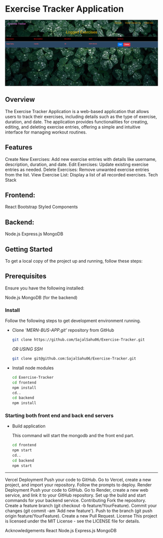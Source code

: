 # Exercise Tracker Application

<img src="./img/githubREADMEimg2.png">


## Overview
The Exercise Tracker Application is a web-based application that allows users to track their exercises, including details such as the type of exercise, duration, and date. The application provides functionalities for creating, editing, and deleting exercise entries, offering a simple and intuitive interface for managing workout routines.

## Features
Create New Exercises: Add new exercise entries with details like username, description, duration, and date.
Edit Exercises: Update existing exercise entries as needed.
Delete Exercises: Remove unwanted exercise entries from the list.
View Exercise List: Display a list of all recorded exercises.
Tech Stack

## Frontend:

React
Bootstrap
Styled Components

## Backend:

Node.js
Express.js
MongoDB

## Getting Started
To get a local copy of the project up and running, follow these steps:

## Prerequisites
Ensure you have the following installed:

Node.js
MongoDB (for the backend)

### Install

Follow the following steps to get development environment running.

* Clone _'MERN-BUS-APP.git'_ repository from GitHub

  ```bash
  git clone https://github.com/SajalSahu06/Exercise-Tracker.git
  ```

   _OR USING SSH_

  ```bash
  git clone git@github.com:SajalSahu06/Exercise-Tracker.git
  ```

* Install node modules

   ```bash
   cd Exercise-Tracker
   cd frontend
   npm install
   cd..
   cd backend
   npm install
   ```


### Starting both front end and back end servers

* Build application

  This command will start the mongodb and the front end part.

  ```bash
  cd frontend
  npm start
  cd..
  cd backend
  npm start
  ```


---


Vercel Deployment
Push your code to GitHub.
Go to Vercel, create a new project, and import your repository.
Follow the prompts to deploy.
Render Deployment
Push your code to GitHub.
Go to Render, create a new web service, and link it to your GitHub repository.
Set up the build and start commands for your backend service.
Contributing
Fork the repository.
Create a feature branch (git checkout -b feature/YourFeature).
Commit your changes (git commit -am 'Add new feature').
Push to the branch (git push origin feature/YourFeature).
Create a new Pull Request.
License
This project is licensed under the MIT License - see the LICENSE file for details.

Acknowledgements
React
Node.js
Express.js
MongoDB
